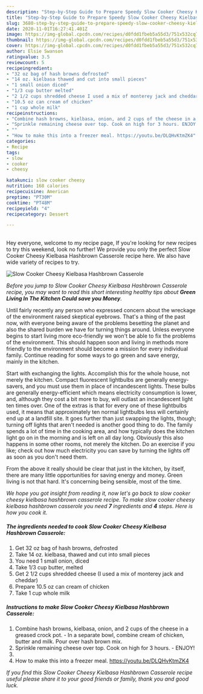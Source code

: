 ```yaml
---
description: "Step-by-Step Guide to Prepare Speedy Slow Cooker Cheesy Kielbasa Hashbrown Casserole"
title: "Step-by-Step Guide to Prepare Speedy Slow Cooker Cheesy Kielbasa Hashbrown Casserole"
slug: 3680-step-by-step-guide-to-prepare-speedy-slow-cooker-cheesy-kielbasa-hashbrown-casserole
date: 2020-11-01T16:27:41.401Z
image: https://img-global.cpcdn.com/recipes/d0fdd1fbeb5a55d3/751x532cq70/slow-cooker-cheesy-kielbasa-hashbrown-casserole-recipe-main-photo.jpg
thumbnail: https://img-global.cpcdn.com/recipes/d0fdd1fbeb5a55d3/751x532cq70/slow-cooker-cheesy-kielbasa-hashbrown-casserole-recipe-main-photo.jpg
cover: https://img-global.cpcdn.com/recipes/d0fdd1fbeb5a55d3/751x532cq70/slow-cooker-cheesy-kielbasa-hashbrown-casserole-recipe-main-photo.jpg
author: Elsie Swanson
ratingvalue: 3.5
reviewcount: 5
recipeingredient:
- "32 oz bag of hash browns defrosted"
- "14 oz. kielbasa thawed and cut into small pieces"
- "1 small onion diced"
- "1/3 cup butter melted"
- "2 1/2 cups shredded cheese I used a mix of monterey jack and cheddar"
- "10.5 oz can cream of chicken"
- "1 cup whole milk"
recipeinstructions:
- "Combine hash browns, kielbasa, onion, and 2 cups of the cheese in a greased crock pot. In a separate bowl, combine cream of chicken, butter and milk. Pour over hash brown mix."
- "Sprinkle remaining cheese over top. Cook on high for 3 hours. ENJOY!"
- ""
- "How to make this into a freezer meal. https://youtu.be/DLQHvKtmZK4"
categories:
- Recipe
tags:
- slow
- cooker
- cheesy

katakunci: slow cooker cheesy 
nutrition: 168 calories
recipecuisine: American
preptime: "PT30M"
cooktime: "PT48M"
recipeyield: "4"
recipecategory: Dessert

---
```

<br>
Hey everyone, welcome to my recipe page, If you're looking for new recipes to try this weekend, look no further! We provide you only the perfect Slow Cooker Cheesy Kielbasa Hashbrown Casserole recipe here. We also have wide variety of recipes to try.
<br>


![Slow Cooker Cheesy Kielbasa Hashbrown Casserole](https://img-global.cpcdn.com/recipes/d0fdd1fbeb5a55d3/751x532cq70/slow-cooker-cheesy-kielbasa-hashbrown-casserole-recipe-main-photo.jpg)

<i>Before you jump to Slow Cooker Cheesy Kielbasa Hashbrown Casserole recipe, you may want to read this short interesting healthy tips about 
<strong>Green Living In The Kitchen Could save you Money</strong>.</i>
</br>

Until fairly recently any person who expressed concern about the wreckage of the environment raised skeptical eyebrows. That's a thing of the past now, with everyone being aware of the problems besetting the planet and also the shared burden we have for turning things around. Unless everyone begins to start living more eco-friendly we won't be able to fix the problems of the environment. This should happen soon and living in methods more friendly to the environment should become a mission for every individual family. Continue reading for some ways to go green and save energy, mainly in the kitchen.

Start with exchanging the lights. Accomplish this for the whole house, not merely the kitchen. Compact fluorescent lightbulbs are generally energy-savers, and you must use them in place of incandescent lights. These bulbs are generally energy-efficient which means electricity consumption is lower, and, although they cost a bit more to buy, will outlast an incandescent light ten times over. One of the extras is that for every one of these lightbulbs used, it means that approximately ten normal lightbulbs less will certainly end up at a landfill site. It goes further than just swapping the lights, though; turning off lights that aren't needed is another good thing to do. The family spends a lot of time in the cooking area, and how typically does the kitchen light go on in the morning and is left on all day long. Obviously this also happens in some other rooms, not merely the kitchen. Do an exercise if you like; check out how much electricity you can save by turning the lights off as soon as you don't need them.

From the above it really should be clear that just in the kitchen, by itself, there are many little opportunities for saving energy and money. Green living is not that hard. It's concerning being sensible, most of the time.


<i>We hope you got insight from reading it, now let's go back to slow cooker cheesy kielbasa hashbrown casserole recipe. To make slow cooker cheesy kielbasa hashbrown casserole you need <strong>7</strong> ingredients and <strong>4</strong> steps. Here is how you cook it.
</i>

##### The ingredients needed to cook Slow Cooker Cheesy Kielbasa Hashbrown Casserole:

1. Get 32 oz bag of hash browns, defrosted
1. Take 14 oz. kielbasa, thawed and cut into small pieces
1. You need 1 small onion, diced
1. Take 1/3 cup butter, melted
1. Get 2 1/2 cups shredded cheese (I used a mix of monterey jack and cheddar)
1. Prepare 10.5 oz can cream of chicken
1. Take 1 cup whole milk


##### Instructions to make Slow Cooker Cheesy Kielbasa Hashbrown Casserole:

1. Combine hash browns, kielbasa, onion, and 2 cups of the cheese in a greased crock pot. - In a separate bowl, combine cream of chicken, butter and milk. Pour over hash brown mix.
1. Sprinkle remaining cheese over top. Cook on high for 3 hours. - ENJOY!
1. 
1. How to make this into a freezer meal. https://youtu.be/DLQHvKtmZK4


<i>If you find this Slow Cooker Cheesy Kielbasa Hashbrown Casserole recipe useful please share it to your good friends or family, thank you and good luck.</i>
